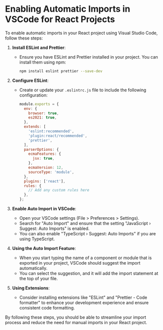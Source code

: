# Enabling Automatic Imports in VSCode for React Projects

To enable automatic imports in your React project using Visual Studio Code, follow these steps:

1. **Install ESLint and Prettier**:
   - Ensure you have ESLint and Prettier installed in your project. You can install them using npm:
     ```bash
     npm install eslint prettier --save-dev
     ```

2. **Configure ESLint**:
   - Create or update your `.eslintrc.js` file to include the following configuration:
     ```javascript
     module.exports = {
       env: {
         browser: true,
         es2021: true,
       },
       extends: [
         'eslint:recommended',
         'plugin:react/recommended',
         'prettier',
       ],
       parserOptions: {
         ecmaFeatures: {
           jsx: true,
         },
         ecmaVersion: 12,
         sourceType: 'module',
       },
       plugins: ['react'],
       rules: {
         // Add any custom rules here
       },
     };
     ```

3. **Enable Auto Import in VSCode**:
   - Open your VSCode settings (File > Preferences > Settings).
   - Search for "Auto Import" and ensure that the setting "JavaScript › Suggest: Auto Imports" is enabled.
   - You can also enable "TypeScript › Suggest: Auto Imports" if you are using TypeScript.

4. **Using the Auto Import Feature**:
   - When you start typing the name of a component or module that is exported in your project, VSCode should suggest the import automatically.
   - You can select the suggestion, and it will add the import statement at the top of your file.

5. **Using Extensions**:
   - Consider installing extensions like "ESLint" and "Prettier - Code formatter" to enhance your development experience and ensure consistent code formatting.

By following these steps, you should be able to streamline your import process and reduce the need for manual imports in your React project.
